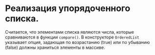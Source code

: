 # Реализация упорядоченного списка.

Считается, что элементами списка являются числа, которые сравниваются в функции `compare()`.
В конструкторе `OrderedList` указывает опция, задающая по возрастанию (true) или по убыванию (false) должны храниться элементы в массиве.
